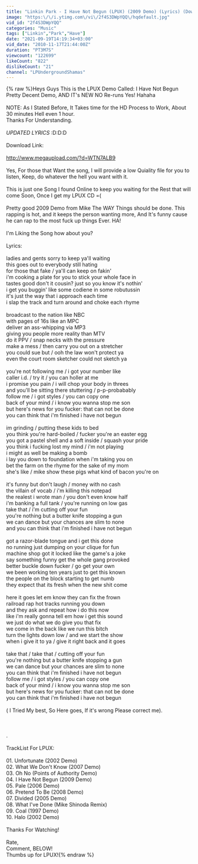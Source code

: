 ```yaml
---
title: "Linkin Park - I Have Not Begun (LPUX) (2009 Demo) (Lyrics) (Download Link) [HD]"
image: "https:\/\/i.ytimg.com\/vi\/2f4S3DWpYQQ\/hqdefault.jpg"
vid_id: "2f4S3DWpYQQ"
categories: "Music"
tags: ["Linkin","Park","Have"]
date: "2021-09-19T14:19:34+03:00"
vid_date: "2010-11-17T21:44:00Z"
duration: "PT3M7S"
viewcount: "122699"
likeCount: "822"
dislikeCount: "21"
channel: "LPUndergroundShamas"
---
```

{% raw %}Heys Guys This is the LPUX Demo Called: I Have Not Begun Pretty Decent Demo, AND IT's NEW NO Re-runs Yes! Hahaha<br /><br />NOTE: As I Stated Before, It Takes time for the HD Process to Work, About 30 minutes Hell even 1 hour.<br />Thanks For Understanding.<br /><br />*UPDATED LYRICS* :D:D:D<br /><br />Download Link:<br /><br /><a rel="nofollow" target="blank" href="http://www.megaupload.com/?d=WTN7ALB9">http://www.megaupload.com/?d=WTN7ALB9</a><br /><br />Yes, For those that Want the song, I will provide a low Quiality file for you to listen, Keep, do whatever the hell you want with it.<br /><br />This is just one Song I found Online to keep you waiting for the Rest that will come Soon, Once I get my LPUX CD =(<br /><br />Pretty good 2009 Demo from Mike The WAY Things should be done. This rapping is hot, and it keeps the person wanting more, And It's funny cause he can rap to the most fuck up things Ever. HA!<br /><br />I'm Liking the Song how about you?<br /><br />Lyrics:<br /><br />ladies and gents sorry to keep ya'll waiting<br />this goes out to everybody still hating<br />for those that fake / ya'll can keep on fakin'<br />i'm cooking a plate for you to stick your whole face in<br />tastes good don't it cousin? just so you know it's nothin'<br />i get you buggin' like some codiene in some robutussin<br />it's just the way that i approach each time<br />i slap the track and turn around and choke each rhyme<br /><br />broadcast to the nation like NBC<br />with pages of 16s like an MPC<br />deliver an ass-whipping via MP3<br />giving you people more reality than MTV<br />do it PPV / snap necks with the pressure<br />make a mess / then carry you out on a stretcher<br />you could sue but / ooh the law won't protect ya<br />even the court room sketcher could not sketch ya<br /><br />you're not following me / i got your number like<br />caller i.d. / try it / you can holler at me<br />i promise you pain / i will chop your body in threes<br />and you'll be sitting there stuttering / p-p-probabably<br />follow me / i got styles / you can copy one<br />back of your mind / i know you wanna stop me son<br />but here's news for you fucker: that can not be done<br />you can think that i'm finished i have not begun<br /><br />im grinding / putting these kids to bed<br />you think you're hard-boiled / fucker you're an easter egg<br />you got a pastel shell and a soft inside / squash your pride<br />you think i fucking lost my mind / i'm not playing<br />i might as well be making a bomb<br />i lay you down to foundation when i'm taking you on<br />bet the farm on the rhyme for the sake of my mom<br />she's like / mike show these pigs what kind of bacon you're on<br /><br />it's funny but don't laugh / money with no cash<br />the villain of vocab / i'm killing this notepad<br />the realest i wrote man / you don't even know half<br />i'm banking a full tank / you're running on low gas<br />take that / i'm cutting off your fun<br />you're nothing but a butter knife stopping a gun<br />we can dance but your chances are slim to none<br />and you can think that i'm finished i have not begun<br /><br />got a razor-blade tongue and i get this done<br />no running just dumping on your clique for fun<br />machine shop got it locked like the game's a joke<br />say something funny get the whole gang provoked<br />better buckle down fucker / go get your own<br />we been working ten years just to get this known<br />the people on the block starting to get numb<br />they expect that its fresh when the new shit come<br /><br />here it goes let em know they can fix the frown<br />railroad rap hot tracks running you down<br />and they ask and repeat how i do this now<br />like i'm really gonna tell em how i get this sound<br />we just do what we do give you that fix<br />we come in the back like we run this bitch<br />turn the lights down low / and we start the show<br />when i give it to ya / give it right back and it goes<br /><br />take that / take that / cutting off your fun<br />you're nothing but a butter knife stopping a gun<br />we can dance but your chances are slim to none<br />you can think that i'm finished i have not begun<br />follow me / i got styles / you can copy one<br />back of your mind / i know you wanna stop me son<br />but here's news for you fucker: that can not be done<br />you can think that i'm finished i have not begun<br /><br />( I Tried My best, So Here goes, If it's wrong Please correct me).<br /><br /><br /><br />.<br /><br />TrackList For LPUX:<br /><br />01. Unfortunate (2002 Demo)<br />02. What We Don't Know (2007 Demo)<br />03. Oh No (Points of Authority Demo)<br />04. I Have Not Begun (2009 Demo)<br />05. Pale (2006 Demo)<br />06. Pretend To Be (2008 Demo)<br />07. Divided (2005 Demo)<br />08. What I've Done (Mike Shinoda Remix)<br />09. Coal (1997 Demo)<br />10. Halo (2002 Demo)<br /><br />Thanks For Watching!<br /><br />Rate,<br />Comment, BELOW!<br />Thumbs up for LPUX!{% endraw %}
